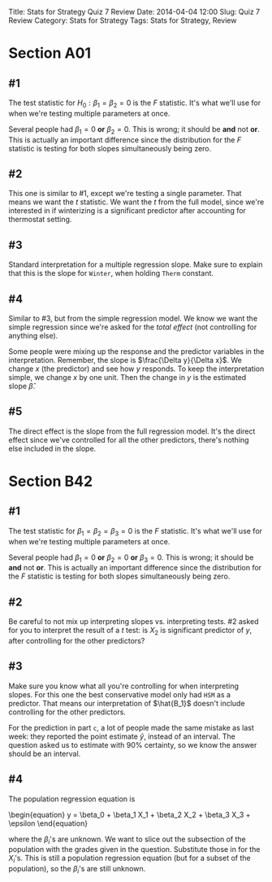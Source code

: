 Title: Stats for Strategy Quiz 7 Review
Date: 2014-04-04 12:00
Slug: Quiz 7 Review
Category: Stats for Strategy
Tags: Stats for Strategy, Review

# Section A01

## #1

The test statistic for $H_0: \beta_1 = \beta_2 = 0$ is the $F$ statistic. It's what we'll use for when we're testing multiple parameters at once.

Several people had $\beta_1 = 0$ **or** $\beta_2 = 0$.
This is wrong; it should be **and** not **or**.
This is actually an important difference since the distribution for the $F$ statistic is testing for both slopes simultaneously being zero.

## #2

This one is similar to #1, except we're testing a single parameter.
That means we want the $t$ statistic.
We want the $t$ from the full model, since we're interested in if winterizing is a significant predictor after accounting for thermostat setting.

## #3

Standard interpretation for a multiple regression slope.
Make sure to explain that this is the slope for `Winter`, when holding `Therm` constant.

## #4

Similar to #3, but from the simple regression model.
We know we want the simple regression since we're asked for the *total effect* (not controlling for anything else).

Some people were mixing up the response and the predictor variables in the interpretation.
Remember, the slope is $\frac{\Delta y}{\Delta x}$. We change $x$ (the predictor) and see how $y$ responds.
To keep the interpretation simple, we change $x$ by one unit. Then the change in $y$ is the estimated slope $\hat{\beta}$.

## #5

The direct effect is the slope from the full regression model.
It's the direct effect since we've controlled for all the other predictors,
there's nothing else included in the slope.

# Section B42

## #1

The test statistic for $\beta_1 = \beta_2 = \beta_3 = 0$ is the $F$ statistic. It's what we'll use for when we're testing multiple parameters at once.

Several people had $\beta_1 = 0$ **or** $\beta_2 = 0$ **or** $\beta_3 = 0$.
This is wrong; it should be **and** not **or**.
This is actually an important difference since the distribution for the $F$ statistic is testing for both slopes simultaneously being zero.

## #2

Be careful to not mix up interpreting slopes vs. interpreting tests. #2 asked for you to interpret the result of a $t$ test: is $X_2$ is significant predictor of $y$, after controlling for the other predictors?

## #3

Make sure you know what all you're controlling for when interpreting slopes.
For this one the best conservative model only had `HSM` as a predictor.
That means our interpretation of $\hat{B_1}$ doesn't include controlling for the other predictors.

For the prediction in part `c`, a lot of people made the same mistake as last week: they reported the point estimate $\hat{y}$, instead of an interval.
The question asked us to estimate with 90% certainty, so we know the answer should be an interval.

## #4

The population regression equation is

\begin{equation}
    y = \beta_0 + \beta_1 X_1 + \beta_2 X_2 + \beta_3 X_3 + \epsilon
\end{equation}

where the $\beta_i$'s are unknown.
We want to slice out the subsection of the population with the grades given in the question.
Substitute those in for the $X_i$'s.
This is still a population regression equation (but for a subset of the population), so the $\beta_i$'s are still unknown.

